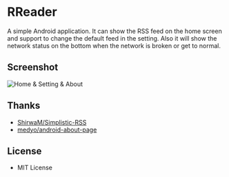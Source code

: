# RReader

A simple Android application. It can show the RSS feed on the home screen and support to change the default feed in the setting. Also it will show the network status on the bottom when the network is broken or get to normal.

## Screenshot

![Home & Setting & About](https://i.loli.net/2021/01/05/TBmbLUYPDoGK7eq.jpg)

## Thanks

* [ShirwaM/Simplistic-RSS](https://github.com/ShirwaM/Simplistic-RSS)
* [medyo/android-about-page](https://github.com/medyo/android-about-page)

## License

* MIT License
